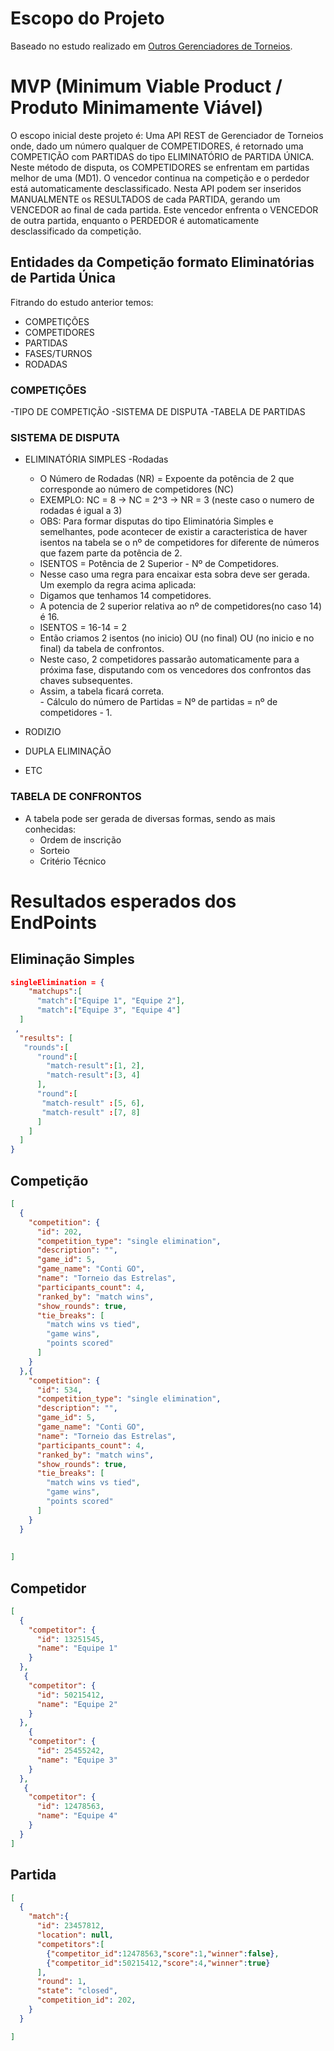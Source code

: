 # Escopo do Projeto

Baseado no estudo realizado em [Outros Gerenciadores de Torneios](https://github.com/Michael-Lourenco/gerenciadordetorneios/blob/master/outrosgerenciadoresdetorneios.md).

# MVP (Minimum Viable Product / Produto Minimamente Viável)

O escopo inicial deste projeto é:
Uma API REST de Gerenciador de Torneios onde, dado um número qualquer de COMPETIDORES, é retornado uma COMPETIÇÃO com PARTIDAS do tipo ELIMINATÓRIO de PARTIDA ÚNICA.
Neste método de disputa, os COMPETIDORES se enfrentam em partidas melhor de uma (MD1). O vencedor continua na competição e o perdedor está automaticamente desclassificado.
Nesta API podem ser inseridos MANUALMENTE os RESULTADOS de cada PARTIDA, gerando um VENCEDOR ao final de cada partida.
Este vencedor enfrenta o VENCEDOR de outra partida, enquanto o PERDEDOR é automaticamente desclassificado da competição.
  
## Entidades da Competição formato Eliminatórias de Partida Única
  Fitrando do estudo anterior temos:
 - COMPETIÇÕES
 - COMPETIDORES
 - PARTIDAS
 - FASES/TURNOS
 - RODADAS
 
 ### COMPETIÇÕES
  -TIPO DE COMPETIÇÃO
  -SISTEMA DE DISPUTA
  -TABELA DE PARTIDAS

  
  ### SISTEMA DE DISPUTA
   - ELIMINATÓRIA SIMPLES
    -Rodadas
     - O Número de Rodadas (NR) = Expoente da potência de 2 que corresponde ao número de competidores (NC)
      - EXEMPLO: NC = 8 -> NC = 2^3 -> NR = 3 (neste caso o numero de rodadas é igual a 3)
     - OBS: Para formar disputas do tipo Eliminatória Simples e semelhantes, pode acontecer de existir a caracteristica de haver isentos na tabela se o nº de competidores for diferente de números que fazem parte da potência de 2. 
     - ISENTOS = Potência de 2 Superior - Nº de Competidores.
      - Nesse caso uma regra para encaixar esta sobra deve ser gerada. Um exemplo da regra acima aplicada:
      - Digamos que tenhamos 14 competidores.
      - A potencia de 2 superior relativa ao nº de competidores(no caso 14) é 16.
      - ISENTOS = 16-14 = 2
      - Então criamos 2 isentos (no inicio) OU (no final) OU (no inicio e no final) da tabela de confrontos. 
      - Neste caso, 2 competidores passarão automaticamente para a próxima fase, disputando com os vencedores dos confrontos das chaves subsequentes.
      - Assim, a tabela ficará correta.  
    - Cálculo do número de Partidas = Nº de partidas = nº de competidores - 1.
      
   - RODIZIO
   - DUPLA ELIMINAÇÃO
   - ETC
### TABELA DE CONFRONTOS
  - A tabela pode ser gerada de diversas formas, sendo as mais conhecidas:
    - Ordem de inscrição
    - Sorteio
    - Critério Técnico

# Resultados esperados dos EndPoints
## Eliminação Simples
```json  
singleElimination = {
    "matchups":[
      "match":["Equipe 1", "Equipe 2"], 
      "match":["Equipe 3", "Equipe 4"]  
  ]
 ,
  "results": [
   "rounds":[
      "round":[
        "match-result":[1, 2],
        "match-result":[3, 4]
      ],
      "round":[                  
       "match-result" :[5, 6],
       "match-result" :[7, 8]
      ]
    ]
  ]
}
``` 
## Competição
```json
[
  {
    "competition": {
      "id": 202,
      "competition_type": "single elimination",
      "description": "",
      "game_id": 5,
      "game_name": "Conti GO",     
      "name": "Torneio das Estrelas",
      "participants_count": 4,
      "ranked_by": "match wins",
      "show_rounds": true,
      "tie_breaks": [
        "match wins vs tied",
        "game wins",
        "points scored"
      ]
    }
  },{
    "competition": {
      "id": 534,
      "competition_type": "single elimination",
      "description": "",
      "game_id": 5,
      "game_name": "Conti GO",     
      "name": "Torneio das Estrelas",
      "participants_count": 4,
      "ranked_by": "match wins",
      "show_rounds": true,
      "tie_breaks": [
        "match wins vs tied",
        "game wins",
        "points scored"
      ]
    }
  }
 
 
]
```

## Competidor
```json
[
  {
    "competitor": {
      "id": 13251545,
      "name": "Equipe 1"
    }
  },
   {
    "competitor": {
      "id": 50215412,
      "name": "Equipe 2"
    }
  },
    {
    "competitor": {
      "id": 25455242,
      "name": "Equipe 3"
    }
  },
   {
    "competitor": {
      "id": 12478563,
      "name": "Equipe 4"
    }
  }
]
```

## Partida
```json
[
  {
    "match":{
      "id": 23457812,
      "location": null,
      "competitors":[
        {"competitor_id":12478563,"score":1,"winner":false},
        {"competitor_id":50215412,"score":4,"winner":true}
      ],
      "round": 1,
      "state": "closed",
      "competition_id": 202,
    }
  }

]

```